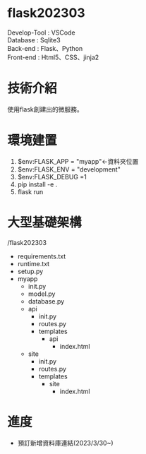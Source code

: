 # flask202303

Develop-Tool : VSCode </br>
Database : Sqlite3 </br>
Back-end : Flask、Python </br>
Front-end : Html5、CSS、jinja2 </br>

# 技術介紹

使用flask創建出的微服務。</br>


# 環境建置
  1. $env:FLASK_APP = "myapp"←資料夾位置  
  2. $env:FLASK_ENV = "development"
  3. $env:FLASK_DEBUG =1
  4. pip install -e . 
  5. flask run
  
# 大型基礎架構

/flask202303 </br>
- requirements.txt 
- runtime.txt 
- setup.py 
- myapp 
  - init.py
  - model.py
  - database.py
  - api
    - init.py
    - routes.py
    - templates
      - api
        - index.html
  - site
    - init.py
    - routes.py
    - templates
      - site
        - index.html 

# 進度
- 預訂新增資料庫連結(2023/3/30~)